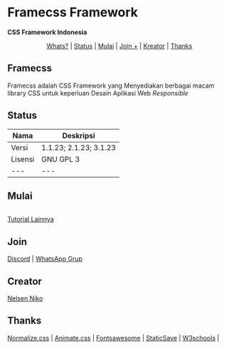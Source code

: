 # Framecss Framework
**CSS Framework Indonesia**
<p align="center">
  <a href="#framecss">Whats?</a> |
  <a href="#status">Status</a> |
  <a href="#mulai">Mulai</a> |
  <a href="#join">Join +</a> |
  <a href="#creator">Kreator</a> |
  <a href="#thanks">Thanks</a>
</p>

## Framecss
<p align="">Framecss adalah CSS Framework yang Menyediakan berbagai macam library CSS untuk keperluan Desain Aplikasi Web <i>Responsible</i></p>

## Status
| Nama | Deskripsi |
| --- | --- |
| Versi | 1.1.23; 2.1.23; 3.1.23|
| Lisensi | GNU GPL 3 |
| --- | --- |

## Mulai
```txt

```

[Tutorial Lainnya](#)

## Join

[Discord](#) | [WhatsApp Grup](#)


## Creator

[Nelsen Niko](https://wa.me/6285328736706/)


## Thanks


[Normalize.css](https://necolas.github.io/normalize.css/) | [Animate.css](https://animate.style/) | [Fontsawesome](https://fontawesome.com/) | [StaticSave](https://staticsave.com/) | [W3schools](https://www.w3schools.com/) |
